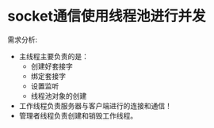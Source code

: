 # socket通信使用线程池进行并发

需求分析:
- 主线程主要负责的是：
  - 创建好套接字
  - 绑定套接字
  - 设置监听
  - 线程池对象的创建
- 工作线程负责服务器与客户端进行的连接和通信！
- 管理者线程负责创建和销毁工作线程。
